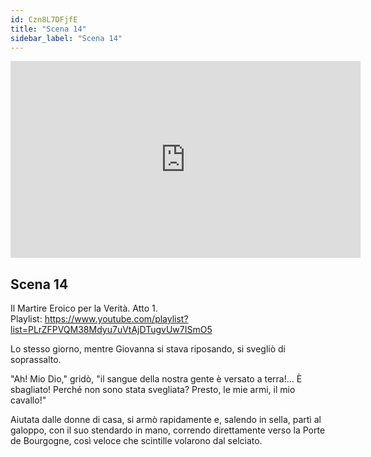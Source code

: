 ```yaml
---
id: Czn8L7DFjfE
title: "Scena 14"
sidebar_label: "Scena 14"
---
```


<div class="video-float-container">
  <iframe
    width="560"
    height="315"
    src="https://www.youtube.com/embed/Czn8L7DFjfE"
    title="YouTube video player"
    frameborder="0"
    allow="accelerometer; autoplay; clipboard-write; encrypted-media; gyroscope; picture-in-picture; web-share"
    referrerpolicy="strict-origin-when-cross-origin"
    allowfullscreen
  ></iframe>
</div>

## Scena 14

Il Martire Eroico per la Verità. Atto 1.   
Playlist: https://www.youtube.com/playlist?list=PLrZFPVQM38Mdyu7uVtAjDTugvUw7ISmO5 

Lo stesso giorno, mentre Giovanna si stava riposando, si svegliò di soprassalto.

"Ah! Mio Dio," gridò, "il sangue della nostra gente è versato a terra!... È sbagliato! Perché non sono stata svegliata? Presto, le mie armi, il mio cavallo!"

Aiutata dalle donne di casa, si armò rapidamente e, salendo in sella, partì al galoppo, con il suo stendardo in mano, correndo direttamente verso la Porte de Bourgogne, così veloce che scintille volarono dal selciato.
